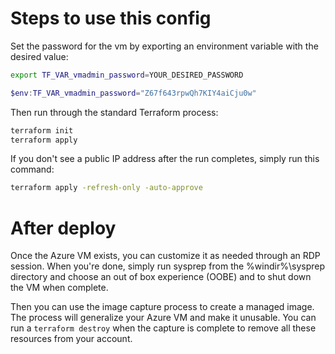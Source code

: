 # Steps to use this config

Set the password for the vm by exporting an environment variable with the desired value:

```bash
export TF_VAR_vmadmin_password=YOUR_DESIRED_PASSWORD
```

```PowerShell
$env:TF_VAR_vmadmin_password="Z67f643rpwQh7KIY4aiCju0w"
```

Then run through the standard Terraform process:

```bash
terraform init
terraform apply
```

If you don't see a public IP address after the run completes, simply run this command:

```bash
terraform apply -refresh-only -auto-approve
```

# After deploy

Once the Azure VM exists, you can customize it as needed through an RDP session. When you're done, simply run sysprep from the %windir%\sysprep directory and choose an out of box experience (OOBE) and to shut down the VM when complete. 

Then you can use the image capture process to create a managed image. The process will generalize your Azure VM and make it unusable. You can run a `terraform destroy` when the capture is complete to remove all these resources from your account.